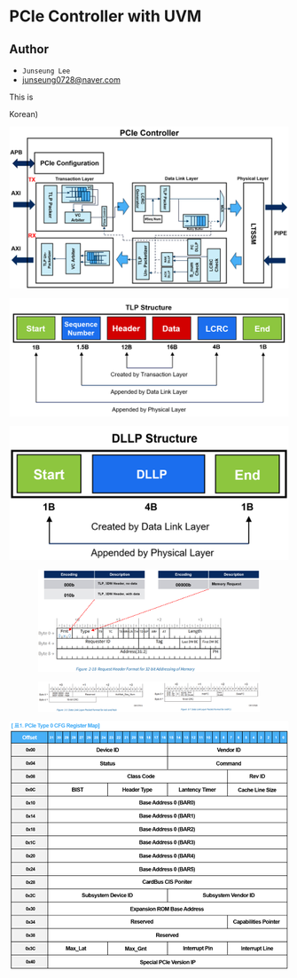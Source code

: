 # PCIe Controller with UVM

## Author

- `Junseung Lee`
- junseung0728@naver.com

This is

Korean)

![alt text](./images/image.png)

![alt text](./images/image-1.png)

![alt text](./images/image-2.png)

<p align="center">
  <img src="./images/image-3.png" alt="alt text" width="400">
</p>

<p align="center">
  <img src="./images/image-4.png" alt="alt text" width="400">
</p>

![alt text](./images/image-5.png)
